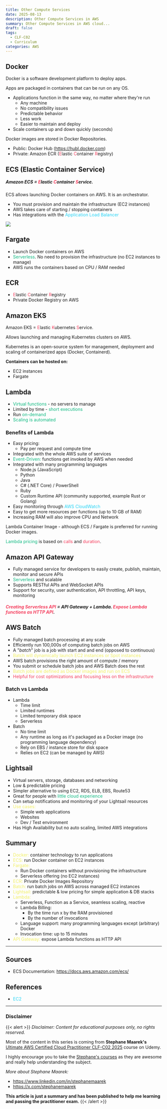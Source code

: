 ```yaml
---
title: Other Compute Services
date: 2025-08-13
description: Other Compute Services in AWS
summary: Other Compute Services in AWS cloud...
draft: false
tags:
  - CLF-C02
  - Curriculum
categories: AWS
---
```

## Docker

Docker is a software development platform to deploy apps.

Apps are packaged in containers that can be run on any OS.

- Applications function in the same way, no matter where they're run
	- Any machine
	- No compatibility issues
	- Predictable behavior
	- Less work
	- Easier to maintain and deploy
- Scale containers up and down quickly (seconds)

Docker images are stored in Docker Repositories.

- Public: Docker Hub (https://hubl.docker.com)
- Private: Amazon ECR (<font color=#f43f5e>E</font>lastic <font color=#f43f5e>C</font>ontainer <font color=#f43f5e>R</font>egistry)
## ECS (Elastic Container Service)

##### Amazon ECS = <font color=#f43f5e>E</font>lastic <font color=#f43f5e>C</font>ontainer <font color=#f43f5e>S</font>ervice.

ECS allows launching Docker containers on AWS. It is an orchestrator.

- You must provision and maintain the infrastructure (EC2 instances)
- AWS takes care of starting / stopping containers
- Has integrations with the <font color=#27D3F5>Application Load Balancer</font>

![](./assets/AWS_ECS_Solution.png)
## Fargate

- Launch Docker containers on AWS
- <font color=#10b981>Serverless</font>. No need to provision the infrastructure (no EC2 instances to manage)
- AWS runs the containers based on CPU / RAM needed
## ECR

- <font color=#f43f5e>E</font>lastic <font color=#f43f5e>C</font>ontainer <font color=#f43f5e>R</font>egistry
- Private Docker Registry on AWS
## Amazon EKS

Amazon EKS = <font color=#f43f5e>E</font>lastic <font color=#f43f5e>K</font>ubernetes <font color=#f43f5e>S</font>ervice.

Allows launching and managing Kubernetes clusters on AWS.

Kubernetes is an open-source system for management, deployment and scaling of containerized apps (Docker, Containerd).

**Containers can be hosted on:**

- EC2 instances
- Fargate
## Lambda

- <font color=#10b981>Virtual functions</font> - no servers to manage
- Limited by time - <font color=#10b981>short executions</font>
- Run <font color=#10b981>on-demand</font>
- <font color=#10b981>Scaling is automated</font>
### Benefits of Lambda

- Easy pricing:
	- Pay per request and compute time
- Integrated with the whole AWS suite of services
- <font color=#10b981>Event-Driven:</font> functions get invoked by AWS when needed
- Integrated with many programming languages
	- Node.js (JavaScript)
	- Python
	- Java
	- C# (.NET Core) / PowerShell
	- Ruby
	- Custom Runtime API (community supported, example Rust or Golang)
- Easy monitoring through <font color=#27D3F5>AWS CloudWatch</font>
- Easy to get more resources per functions (up to 10 GB of RAM)
- Increasing RAM will also improve CPU and Network

Lambda Container Image - although ECS / Fargate is preferred for running Docker images.

<font color=#10b981>Lambda pricing</font> is based on <font color=#f43f5e>calls</font> and <font color=#f43f5e>duration</font>.
## Amazon API Gateway

- Fully managed service for developers to easily create, publish, maintain, monitor and secure APIs
- <font color=#10b981>Serverless</font> and scalable
- Supports RESTful APIs and WebSocket APIs
- Support for security, user authentication, API throttling, API keys, monitoring
##### <font color=#f43f5e>Creating Serverless API</font> = API Gateway + Lambda. <font color=#f43f5e>Expose Lambda functions as HTTP API</font>.
## AWS Batch

- Fully managed batch processing at any scale
- Efficiently run 100,000s of computing batch jobs on AWS
- A "_batch_" job is a job with start and and end (opposed to continuous)
- <font color=#f1ef63>Batch will dynamically launch EC2 instances or Spot instances</font>
- AWS batch provisions the right amount of compute / memory
- You submit or schedule batch jobs and AWS Batch does the rest
- <font color=#f1ef63>Batch jobs are defined as Docker images and run on ECS</font>
- <font color=#f43f5e>Helpful for cost optimizations and focusing less on the infrastructure</font>
### Batch vs Lambda

- Lambda
	- Time limit
	- Limited runtimes
	- Limited temporary disk space
	- Serverless
- Batch
	- No time limit
	- Any runtime as long as it's packaged as a Docker image (no programming language dependency)
	- Rely on EBS / instance store for disk space
	- Relies on EC2 (can be managed by AWS)
## Lightsail

- Virtual servers, storage, databases and networking
- Low & predictable pricing
- Simpler alternative to using EC2, RDS, ELB, EBS, Route53
- Great for people with <font color=#10b981>little cloud experience</font>
- Can setup notifications and monitoring of your Lightsail resources
- <font color=#f1ef63>Use cases:</font>
	- Simple web applications
	- Websites
	- Dev / Test environment
- Has High Availability but no auto scaling, limited AWS integrations
## Summary

- <font color=#f1ef63>Docker:</font> container technology to run applications
- <font color=#f1ef63>ECS:</font> run Docker container on EC2 instances
- <font color=#f1ef63>Fargate:</font>
	- Run Docker containers without provisioning the infrastructure
	- Serverless offering (no EC2 instances)
- <font color=#f1ef63>ECR:</font> Private Docker Images Repository
- <font color=#f1ef63>Batch:</font> run batch jobs on AWS across managed EC2 instances
- <font color=#f1ef63>Lightsail:</font> predictable & low pricing for simple application & DB stacks
- <font color=#f1ef63>Lambda:</font>
	- Serverless, Function as a Service, seamless scaling, reactive
	- Lambda Billing:
		- By the time run x by the RAM provisioned
		- By the number of invocations
	- Language support: many programming languages except (arbitrary) Docker
	- Invocation time: up to 15 minutes
- <font color=#f1ef63>API Gateway:</font> expose Lambda functions as HTTP API

---
## Sources

- ECS Documentation: https://docs.aws.amazon.com/ecs/
## References

- <font color=#27D3F5>EC2</font>
---
### Disclaimer

{{< alert >}}
_Disclaimer: Content for educational purposes only, no rights reserved._

Most of the content in this series is coming from **Stephane Maarek's** [Ultimate AWS Certified Cloud Practitioner CLF-C02 2025](https://www.udemy.com/course/aws-certified-cloud-practitioner-new/) course on Udemy.

I highly encourage you to take the [Stephane's courses](https://www.udemy.com/user/stephane-maarek/) as they are awesome and really help understanding the subject.

_More about Stephane Maarek:_

- https://www.linkedin.com/in/stephanemaarek
- https://x.com/stephanemaarek

**This article is just a summary and has been published to help me learning and passing the practitioner exam.**
{{< /alert >}}
